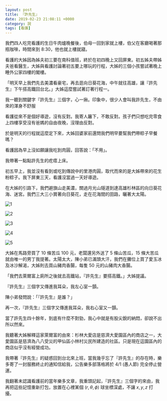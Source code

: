 ```yaml
---
layout: post
title: 『許先生』
date: 2019-02-23 21:08:11 +0000
category: 說
tags: [看護]
---
```


我們四人吃完看護的生日牛肉爐晚餐後，伯母一回到家就上樓，伯父在客廳喝著那瓶咖啡，時間來到 8:30，他也就上樓就寢。

看護的大姊因為姊夫初三要在南科值班，終於在初四晚上又回屏東。初五姊夫帶姊夫爸看醫生，大姊與看護討論著初五要上哪玩的行程，大姊的三個小孩嘗試著晚上睡外公家四樓的閣樓。

「明天早上我們先去美濃看豪宅，再去逛向日葵花海，中午就往高雄，讓『許先生』下午搭高鐵回台北。」大姊這麼嘗試著訂著行程一。

我一聽到關鍵字『許先生』三個字，心一揪。印象中，很少人會叫我許先生，不由來的渾身不舒服

看護從來不是個好導遊，沒有反對。我寄人籬下，不敢反對。孩子們只想吃完零食上四樓享受沒有爸媽的自由夜晚，沒理由反對。

於是明天的行程就這麼定下來，大姊回婆家前還問我們明早要幫我們帶粽子早餐嗎？

看護因為早上沒如願讓我吃到肉圓，回答說：「不用」。

我帶著一點點許先生的疙瘩上床。

初五早上，我並沒有看到或吃到傳說中的里港肉圓，取代而來的是大姊帶來的花生粉粽子。我下屏東三天，看護沒當過一天好導遊。

在大姊的引路下，我們避旗山走美濃，關過月光山隧道到達高雄杉林區的向日葵花海、迷宮。我們三大三小賞著向日葵花，走在花海間的田路，曬著大太陽。

![1](/blog/assets/images/2019/hsu1.jpg)

![2](/blog/assets/images/2019/hsu2.jpg)

![3](/blog/assets/images/2019/hsu3.jpg)

![4](/blog/assets/images/2019/hsu4.jpg)

![5](/blog/assets/images/2019/hsu5.jpg)

大姊在馬路旁買了 10 條苦瓜 100 元，老闆還另外送了 5 條山苦瓜，15 條大苦瓜就由唯一的男丁我提著。太陽太大，陳小弟已滿頭大汗，我們在攤位上買了愛玉冰及冰沙解渴，大姊則去買山豬肉香腸，每隻 50 元的山豬肉大香腸。

「我們去萊爾富上廁所之後就去高鐵站，『許先生』要搭高鐵。」大姊提議。

『許先生』三個字又傳進我耳朵，我左心室一顫。

陳小弟發問說：「『許先生』是誰？」

再一次，『許先生』三個字又傳進我耳朵，我右心室又一顫。

當了許先生四十餘年，到底有什麼不對勁，我心中就是有股尖銳的納悶，卻說不出所以然來。

我聽著大姊解釋這家萊爾富的由來：杉林大愛店是慈濟大愛園區內的商店之一，大愛園區是慈濟為八八受災的甲仙區小林村災民所建造的社區。只是現在這園區內的商店似乎沒有經營成功。

我帶著『許先生』的疑惑回到台北來上班，當我幾乎忘了『許先生』的存在時，樂多寄了一封服務終止的通知信給我，公告樂多部落格將於 4/1 (愚人節) 完全停止營運。

我翻著未認識看護前的當年樂多文章，我重頭記起，『許先生』三個字的來由，我再把這些記憶重新打包，放置在心裡某個 $(r, \theta, \phi)$ 球坐標深處，不讓 $x, y, z$ 打擾。



